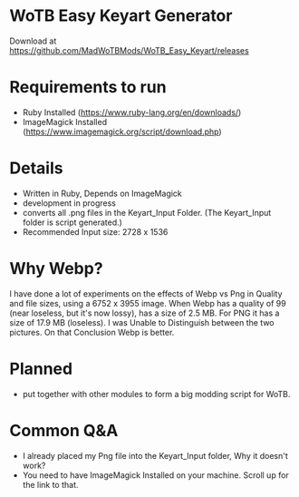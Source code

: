 # WoTB Easy Keyart Generator
Download at https://github.com/MadWoTBMods/WoTB_Easy_Keyart/releases

# Requirements to run
- Ruby Installed (https://www.ruby-lang.org/en/downloads/)
- ImageMagick Installed (https://www.imagemagick.org/script/download.php)

# Details
- Written in Ruby, Depends on ImageMagick
- development in progress
- converts all .png files in the Keyart_Input Folder. (The Keyart_Input folder is script generated.)
- Recommended Input size: 2728 x 1536

# Why Webp?
I have done a lot of experiments on the effects of Webp vs Png in Quality and file sizes, using a 6752 x 3955 image.
When Webp has a quality of 99 (near loseless, but it's now lossy), has a size of 2.5 MB.
For PNG it has a size of 17.9 MB (loseless).
I was Unable to Distinguish between the two pictures. On that Conclusion Webp is better.

# Planned
- put together with other modules to form a big modding script for WoTB.

# Common Q&A
- I already placed my Png file into the Keyart_Input folder, Why it doesn't work?
- You need to have ImageMagick Installed on your machine. Scroll up for the link to that.